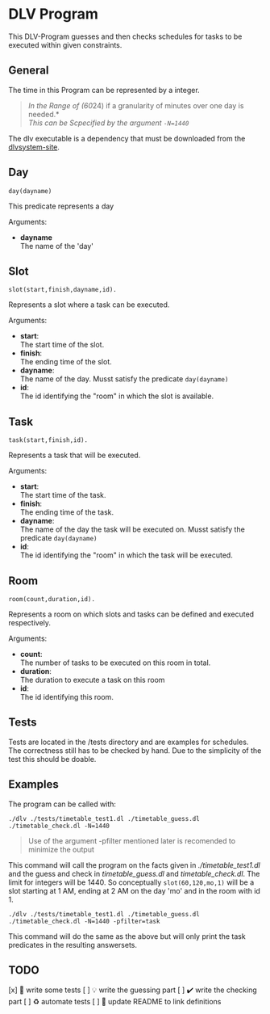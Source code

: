 # DLV Program

This DLV-Program guesses and then checks schedules for tasks to be executed within given constraints.

## General
The time in this Program can be represented by a integer.

>*In the Range of (60*24) if a granularity of minutes over one day is needed.* \
>*This can be Scpecified by the argument ```-N=1440```*

The dlv executable is a dependency that must be downloaded from the [dlvsystem-site](http://www.dlvsystem.com/dlv/).

## Day
```
day(dayname)
```
This predicate represents a day

Arguments:
* __dayname__ \
The name of the 'day'

## Slot
```
slot(start,finish,dayname,id).
```
Represents a slot where a task can be executed.

Arguments:
* __start__:\
    The start time of the slot.
* __finish__:\
    The ending time of the slot.
* __dayname__:\
    The name of the day. Musst satisfy the predicate ```day(dayname)```
* __id__:\
    The id identifying the "room" in which the slot is available.

## Task
```
task(start,finish,id).
```
Represents a task that will be executed.

Arguments:
* __start__:\
    The start time of the task.
* __finish__:\
    The ending time of the task.
* __dayname__:\
    The name of the day the task will be executed on. Musst satisfy the predicate ```day(dayname)```
* __id__:\
    The id identifying the "room" in which the task will be executed.


## Room
```
room(count,duration,id).
```
Represents a room on which slots and tasks can be defined and executed respectively.

Arguments:
* __count__:\
    The number of tasks to be executed on this room in total.
* __duration__:\
    The duration to execute a task on this room
* __id__:\
    The id identifying this room.

## Tests
Tests are located in the /tests directory and are examples for schedules.
The correctness still has to be checked by hand. Due to the simplicity of the test this should be doable.


## Examples
The program can be called with:

```
./dlv ./tests/timetable_test1.dl ./timetable_guess.dl ./timetable_check.dl -N=1440
```
> Use of the argument -pfilter mentioned later is recomended to minimize the output

This command will call the program on the facts given in *./timetable_test1.dl* and the guess and check in *timetable_guess.dl* and *timetable_check.dl*.
The limit for integers will be 1440. So conceptually ```slot(60,120,mo,1)``` will be a slot starting at 1 AM, ending at 2 AM on the day 'mo' and in the room with id 1.

```
./dlv ./tests/timetable_test1.dl ./timetable_guess.dl ./timetable_check.dl -N=1440 -pfilter=task
```
This command will do the same as the above but will only print the task predicates in the resulting answersets.

## TODO

[x] :rocket: write some tests
[ ] :bulb: write the guessing part
[ ] :heavy_check_mark: write the checking part
[ ] :recycle: automate tests
[ ] :speech_balloon: update README to link definitions
